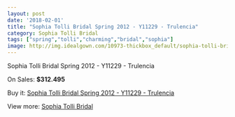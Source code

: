 ```yaml
---
layout: post
date: '2018-02-01'
title: "Sophia Tolli Bridal Spring 2012 - Y11229 - Trulencia"
category: Sophia Tolli Bridal
tags: ["spring","tolli","charming","bridal","sophia"]
image: http://img.idealgown.com/10973-thickbox_default/sophia-tolli-bridal-spring-2012-y11229-trulencia.jpg
---
```

Sophia Tolli Bridal Spring 2012 - Y11229 - Trulencia

On Sales: **$312.495**
<a href="https://www.idealgown.com/en/sophia-tolli-bridal/4506-sophia-tolli-bridal-spring-2012-y11229-trulencia.html"><amp-img layout="responsive" width="600" height="600" src="//img.idealgown.com/10973-thickbox_default/sophia-tolli-bridal-spring-2012-y11229-trulencia.jpg" alt="Sophia Tolli Bridal Spring 2012 - Y11229 - Trulencia 0" /></a>
<a href="https://www.idealgown.com/en/sophia-tolli-bridal/4506-sophia-tolli-bridal-spring-2012-y11229-trulencia.html"><amp-img layout="responsive" width="600" height="600" src="//img.idealgown.com/10975-thickbox_default/sophia-tolli-bridal-spring-2012-y11229-trulencia.jpg" alt="Sophia Tolli Bridal Spring 2012 - Y11229 - Trulencia 1" /></a>
<a href="https://www.idealgown.com/en/sophia-tolli-bridal/4506-sophia-tolli-bridal-spring-2012-y11229-trulencia.html"><amp-img layout="responsive" width="600" height="600" src="//img.idealgown.com/10974-thickbox_default/sophia-tolli-bridal-spring-2012-y11229-trulencia.jpg" alt="Sophia Tolli Bridal Spring 2012 - Y11229 - Trulencia 2" /></a>

Buy it: [Sophia Tolli Bridal Spring 2012 - Y11229 - Trulencia](https://www.idealgown.com/en/sophia-tolli-bridal/4506-sophia-tolli-bridal-spring-2012-y11229-trulencia.html "Sophia Tolli Bridal Spring 2012 - Y11229 - Trulencia")

View more: [Sophia Tolli Bridal](https://www.idealgown.com/en/52-sophia-tolli-bridal "Sophia Tolli Bridal")